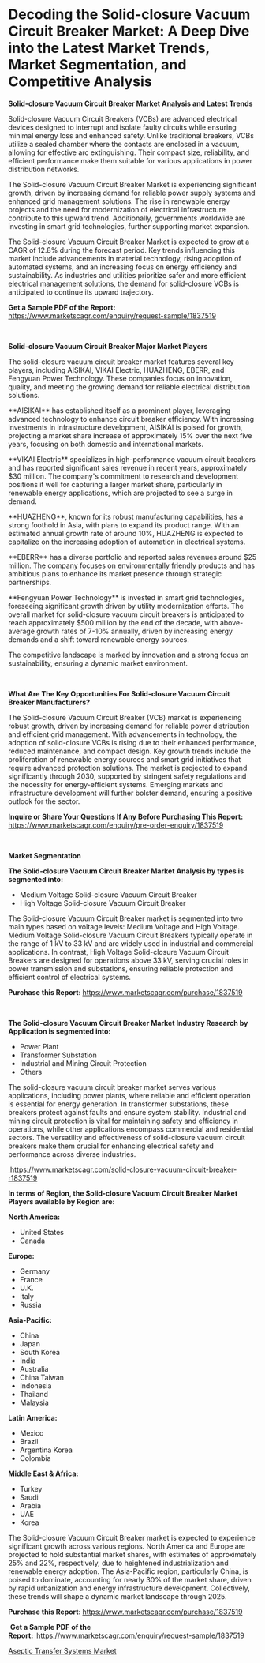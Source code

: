 <p><h1>Decoding the Solid-closure Vacuum Circuit Breaker Market: A Deep Dive into the Latest Market Trends, Market Segmentation, and Competitive Analysis</h1></p><p><strong>Solid-closure Vacuum Circuit Breaker Market Analysis and Latest Trends</strong></p>
<p><p>Solid-closure Vacuum Circuit Breakers (VCBs) are advanced electrical devices designed to interrupt and isolate faulty circuits while ensuring minimal energy loss and enhanced safety. Unlike traditional breakers, VCBs utilize a sealed chamber where the contacts are enclosed in a vacuum, allowing for effective arc extinguishing. Their compact size, reliability, and efficient performance make them suitable for various applications in power distribution networks.</p><p>The Solid-closure Vacuum Circuit Breaker Market is experiencing significant growth, driven by increasing demand for reliable power supply systems and enhanced grid management solutions. The rise in renewable energy projects and the need for modernization of electrical infrastructure contribute to this upward trend. Additionally, governments worldwide are investing in smart grid technologies, further supporting market expansion.</p><p>The Solid-closure Vacuum Circuit Breaker Market is expected to grow at a CAGR of 12.8% during the forecast period. Key trends influencing this market include advancements in material technology, rising adoption of automated systems, and an increasing focus on energy efficiency and sustainability. As industries and utilities prioritize safer and more efficient electrical management solutions, the demand for solid-closure VCBs is anticipated to continue its upward trajectory.</p></p>
<p><strong>Get a Sample PDF of the Report:&nbsp;</strong> <a href="https://www.marketscagr.com/enquiry/request-sample/1837519?utm_campaign=2461&utm_medium=2&utm_source=Github&utm_content=ia&utm_term=12042025&utm_id=solid-closure-vacuum-circuit-breaker">https://www.marketscagr.com/enquiry/request-sample/1837519</a></p>
<p>&nbsp;</p>
<p><strong>Solid-closure Vacuum Circuit Breaker Major Market Players</strong></p>
<p><p>The solid-closure vacuum circuit breaker market features several key players, including AISIKAI, VIKAI Electric, HUAZHENG, EBERR, and Fengyuan Power Technology. These companies focus on innovation, quality, and meeting the growing demand for reliable electrical distribution solutions.</p><p>**AISIKAI** has established itself as a prominent player, leveraging advanced technology to enhance circuit breaker efficiency. With increasing investments in infrastructure development, AISIKAI is poised for growth, projecting a market share increase of approximately 15% over the next five years, focusing on both domestic and international markets.</p><p>**VIKAI Electric** specializes in high-performance vacuum circuit breakers and has reported significant sales revenue in recent years, approximately $30 million. The company's commitment to research and development positions it well for capturing a larger market share, particularly in renewable energy applications, which are projected to see a surge in demand.</p><p>**HUAZHENG**, known for its robust manufacturing capabilities, has a strong foothold in Asia, with plans to expand its product range. With an estimated annual growth rate of around 10%, HUAZHENG is expected to capitalize on the increasing adoption of automation in electrical systems.</p><p>**EBERR** has a diverse portfolio and reported sales revenues around $25 million. The company focuses on environmentally friendly products and has ambitious plans to enhance its market presence through strategic partnerships.</p><p>**Fengyuan Power Technology** is invested in smart grid technologies, foreseeing significant growth driven by utility modernization efforts. The overall market for solid-closure vacuum circuit breakers is anticipated to reach approximately $500 million by the end of the decade, with above-average growth rates of 7-10% annually, driven by increasing energy demands and a shift toward renewable energy sources. </p><p>The competitive landscape is marked by innovation and a strong focus on sustainability, ensuring a dynamic market environment.</p></p>
<p>&nbsp;</p>
<p><strong>What Are The Key Opportunities For Solid-closure Vacuum Circuit Breaker Manufacturers?</strong></p>
<p><p>The Solid-closure Vacuum Circuit Breaker (VCB) market is experiencing robust growth, driven by increasing demand for reliable power distribution and efficient grid management. With advancements in technology, the adoption of solid-closure VCBs is rising due to their enhanced performance, reduced maintenance, and compact design. Key growth trends include the proliferation of renewable energy sources and smart grid initiatives that require advanced protection solutions. The market is projected to expand significantly through 2030, supported by stringent safety regulations and the necessity for energy-efficient systems. Emerging markets and infrastructure development will further bolster demand, ensuring a positive outlook for the sector.</p></p>
<p><strong>Inquire or Share Your Questions If Any Before Purchasing This Report:</strong> <a href="https://www.marketscagr.com/enquiry/pre-order-enquiry/1837519?utm_campaign=2461&utm_medium=2&utm_source=Github&utm_content=ia&utm_term=12042025&utm_id=solid-closure-vacuum-circuit-breaker">https://www.marketscagr.com/enquiry/pre-order-enquiry/1837519</a></p>
<p>&nbsp;</p>
<p><strong>Market Segmentation</strong></p>
<p><strong>The Solid-closure Vacuum Circuit Breaker Market Analysis by types is segmented into:</strong></p>
<p><ul><li>Medium Voltage Solid-closure Vacuum Circuit Breaker</li><li>High Voltage Solid-closure Vacuum Circuit Breaker</li></ul></p>
<p><p>The Solid-closure Vacuum Circuit Breaker market is segmented into two main types based on voltage levels: Medium Voltage and High Voltage. Medium Voltage Solid-closure Vacuum Circuit Breakers typically operate in the range of 1 kV to 33 kV and are widely used in industrial and commercial applications. In contrast, High Voltage Solid-closure Vacuum Circuit Breakers are designed for operations above 33 kV, serving crucial roles in power transmission and substations, ensuring reliable protection and efficient control of electrical systems.</p></p>
<p><strong>Purchase this Report:&nbsp;</strong><a href="https://www.marketscagr.com/purchase/1837519?utm_campaign=2461&utm_medium=2&utm_source=Github&utm_content=ia&utm_term=12042025&utm_id=solid-closure-vacuum-circuit-breaker">https://www.marketscagr.com/purchase/1837519</a></p>
<p>&nbsp;</p>
<p><strong>The Solid-closure Vacuum Circuit Breaker Market Industry Research by Application is segmented into:</strong></p>
<p><ul><li>Power Plant</li><li>Transformer Substation</li><li>Industrial and Mining Circuit Protection</li><li>Others</li></ul></p>
<p><p>The solid-closure vacuum circuit breaker market serves various applications, including power plants, where reliable and efficient operation is essential for energy generation. In transformer substations, these breakers protect against faults and ensure system stability. Industrial and mining circuit protection is vital for maintaining safety and efficiency in operations, while other applications encompass commercial and residential sectors. The versatility and effectiveness of solid-closure vacuum circuit breakers make them crucial for enhancing electrical safety and performance across diverse industries.</p></p>
<p><a href="https://www.marketscagr.com/solid-closure-vacuum-circuit-breaker-r1837519?utm_campaign=2461&utm_medium=2&utm_source=Github&utm_content=ia&utm_term=12042025&utm_id=solid-closure-vacuum-circuit-breaker">&nbsp;https://www.marketscagr.com/solid-closure-vacuum-circuit-breaker-r1837519</a></p>
<p><strong>In terms of Region, the Solid-closure Vacuum Circuit Breaker Market Players available by Region are:</strong></p>
<p>
    <p> <strong> North America: </strong>
        <ul>
            <li>United States</li>
            <li>Canada</li>
        </ul>
        </p> 
    <p> <strong> Europe: </strong>
        <ul>
            <li>Germany</li>
            <li>France</li>
            <li>U.K.</li>
            <li>Italy</li>
            <li>Russia</li>
        </ul>
        </p> 
    <p> <strong> Asia-Pacific: </strong>
        <ul>
            <li>China</li>
            <li>Japan</li>
            <li>South Korea</li>
            <li>India</li>
            <li>Australia</li>
            <li>China Taiwan</li>
            <li>Indonesia</li>
            <li>Thailand</li>
            <li>Malaysia</li>
        </ul>
        </p> 
    <p> <strong> Latin America: </strong>
        <ul>
            <li>Mexico</li>
            <li>Brazil</li>
            <li>Argentina Korea</li>
            <li>Colombia</li>
        </ul>
        </p> 
    <p> <strong> Middle East & Africa: </strong>
        <ul>
            <li>Turkey</li>
            <li>Saudi</li>
            <li>Arabia</li>
            <li>UAE</li>
            <li>Korea</li>
        </ul>
    </p>
    </p>
<p><p>The Solid-closure Vacuum Circuit Breaker market is expected to experience significant growth across various regions. North America and Europe are projected to hold substantial market shares, with estimates of approximately 25% and 22%, respectively, due to heightened industrialization and renewable energy adoption. The Asia-Pacific region, particularly China, is poised to dominate, accounting for nearly 30% of the market share, driven by rapid urbanization and energy infrastructure development. Collectively, these trends will shape a dynamic market landscape through 2025.</p></p>
<p><strong>Purchase this Report: </strong><a href="https://www.marketscagr.com/purchase/1837519?utm_campaign=2461&utm_medium=2&utm_source=Github&utm_content=ia&utm_term=12042025&utm_id=solid-closure-vacuum-circuit-breaker">https://www.marketscagr.com/purchase/1837519</a></p>
<p>&nbsp;<strong>Get a Sample PDF of the Report:&nbsp;&nbsp;</strong><a href="https://www.marketscagr.com/enquiry/request-sample/1837519?utm_campaign=2461&utm_medium=2&utm_source=Github&utm_content=ia&utm_term=12042025&utm_id=solid-closure-vacuum-circuit-breaker">https://www.marketscagr.com/enquiry/request-sample/1837519</a></p>
<p><strong></strong></p>
<p><p><a href="https://github.com/sderolza/Market-Research-Report-List-1/blob/main/aseptic-transfer-systems-market.md?utm_campaign=2461&utm_medium=2&utm_source=Github&utm_content=ia&utm_term=12042025&utm_id=solid-closure-vacuum-circuit-breaker">Aseptic Transfer Systems Market</a></p></p>